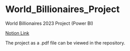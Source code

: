 # World_Billionaires_Project
World Billionaires 2023 Project (Power BI)

[Notion Link](https://www.notion.so/World-Billionaires-2023-dcc1de006d764585a0c6df7340bc3fc3?pvs=4)

The project as a .pdf file can be viewed in the repository.

